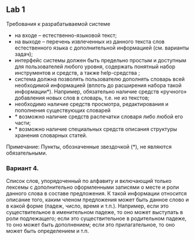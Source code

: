## Lab 1

Требования к разрабатываемой системе 
* на входе – естественно-языковой текст;
* на выходе – перечень извлеченных из данного текста слов естественного языка с дополнительной информацией (см. варианты задач);
* интерфейс системы должен быть предельно простым и доступным для пользователей любого уровня, содержать понятный набор инструментов и средств, а также help-средства ;
* система должна позволять пользователю дополнять словарь всей необходимой информацией (вплоть до расширения набора такой информации*). Например, обязательно наличие средств «ручного» добавления новых слов в словарь, т.е. не из текстов;
* необходимо наличие средств просмотра, редактирования и пополнения существующих словарей
* \* возможно наличие средств распечатки словаря либо любой его части;
* \* возможно наличие специальных средств описания структуры хранения словарных статей.

Примечание:
Пункты, обозначенные звездочкой (\*), не являются обязательными.

### Вариант 4.

Список слов, упорядоченный по алфавиту и включающий только лексемы с дополнительно оформленными записями о месте и роли данного слова в составе предложения. К такой информации относится описание того, каким членом предложения может быть данное слово и в какой форме (падеж, число, время и т.п.). Например, если это существительное в именительном падеже, то оно может выступать в роли подлежащего; если это существительное в родительном падеже, то оно может быть дополнением; если это прилагательное, то оно может быть определением и т.п.

